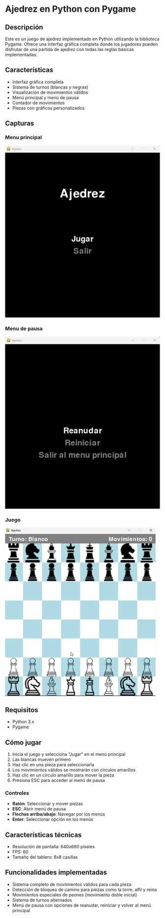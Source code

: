 # Ajedrez en Python con Pygame

## Descripción
Este es un juego de ajedrez implementado en Python utilizando la biblioteca Pygame. Ofrece una interfaz gráfica completa donde los jugadores pueden disfrutar de una partida de ajedrez con todas las reglas básicas implementadas.

## Características
- Interfaz gráfica completa
- Sistema de turnos (blancas y negras)
- Visualización de movimientos válidos
- Menú principal y menú de pausa
- Contador de movimientos
- Piezas con gráficos personalizados

## Capturas

### Menu principal

![Captura de pantalla del juego](Imagenes/Principal.png)

### Menu de pausa

![Captura de pantalla del juego](Imagenes/Pausa.png)

### Juego

![GIF del gameplay](Imagenes/Juego.gif)


## Requisitos
- Python 3.x
- Pygame

## Cómo jugar
1. Inicia el juego y selecciona "Jugar" en el menú principal
2. Las blancas mueven primero
3. Haz clic en una pieza para seleccionarla
4. Los movimientos válidos se mostrarán con círculos amarillos
5. Haz clic en un círculo amarillo para mover la pieza
6. Presiona ESC para acceder al menú de pausa

### Controles
- **Ratón**: Seleccionar y mover piezas
- **ESC**: Abrir menú de pausa
- **Flechas arriba/abajo**: Navegar por los menús
- **Enter**: Seleccionar opción en los menús

## Características técnicas
- Resolución de pantalla: 640x680 píxeles
- FPS: 60
- Tamaño del tablero: 8x8 casillas

## Funcionalidades implementadas
- Sistema completo de movimientos válidos para cada pieza
- Detección de bloqueo de camino para piezas como la torre, alfil y reina
- Movimientos especiales de peones (movimiento doble inicial)
- Sistema de turnos alternados
- Menú de pausa con opciones de reanudar, reiniciar y volver al menú principal
